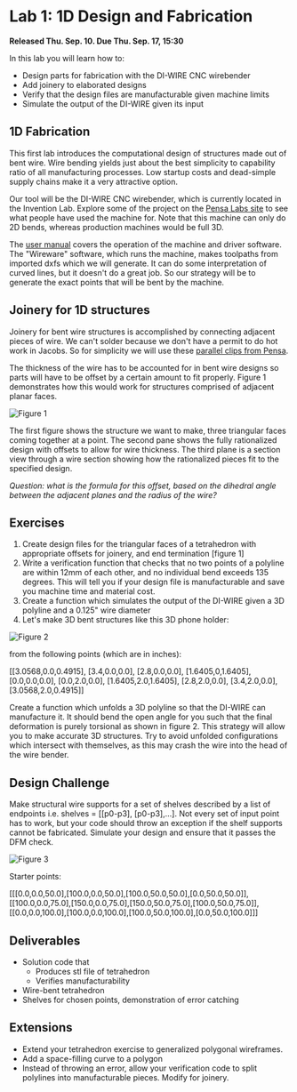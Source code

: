 # Lab 1: 1D Design and Fabrication

**Released Thu. Sep. 10. Due Thu. Sep. 17, 15:30**

In this lab you will learn how to:
* Design parts for fabrication with the DI-WIRE CNC wirebender 
* Add joinery to elaborated designs
* Verify that the design files are manufacturable given machine limits
* Simulate the output of the DI-WIRE given its input

## 1D Fabrication

This first lab introduces the computational design of structures made out of bent wire. Wire bending yields just about the best simplicity to capability ratio of all manufacturing processes. Low startup costs and dead-simple supply chains make it a very attractive option.

Our tool will be the DI-WIRE CNC wirebender, which is currently located in the Invention Lab. Explore some of the project on the [Pensa Labs site](http://www.pensalabs.com/bendables/) to see what people have used the machine for. Note that this machine can only do 2D bends, whereas production machines would be full 3D.

The [user manual](http://static1.squarespace.com/static/53ac5d6ee4b02ecfa224b242/t/54611765e4b043f3ac05a1bc/1415649125267/DIWire_User_Manual.pdf) covers the operation of the machine and driver software. The "Wireware" software, which runs the machine, makes toolpaths from imported dxfs which we will generate. It can do some interpretation of curved lines, but it doesn't do a great job. So our strategy will be to generate the exact points that will be bent by the machine.

## Joinery for 1D structures

Joinery for bent wire structures is accomplished by connecting adjacent pieces of wire. We can't solder because we don't have a permit to do hot work in Jacobs. So for simplicity we will use these [parallel clips from Pensa](http://www.pensalabs.com/accessories/parallel-clips).

The thickness of the wire has to be accounted for in bent wire designs so parts will have to be offset by a certain amount to fit properly. Figure 1 demonstrates how this would work for structures comprised of adjacent planar faces.

![Figure 1](https://github.com/CS194-028/starter/blob/master/lab_1/assets/wire_offset.jpg) 

The first figure shows the structure we want to make, three triangular faces coming together at a point. The second pane shows the fully rationalized design with offsets to allow for wire thickness. The third plane is a section view through a wire section showing how the rationalized pieces fit to the specified design.

*Question: what is the formula for this offset, based on the dihedral angle between the adjacent planes and the radius of the wire?*


## Exercises

1. Create design files for the triangular faces of a tetrahedron with appropriate offsets for joinery, and end termination [figure 1]
2. Write a verification function that checks that no two points of a polyline are within 12mm of each other, and no individual bend exceeds 135 degrees. This will tell you if your design file is manufacturable and save you machine time and material cost.
3. Create a function which simulates the output of the DI-WIRE given a 3D polyline and a 0.125" wire diameter
4. Let's make 3D bent structures like this 3D phone holder:

![Figure 2](https://github.com/CS194-028/starter/blob/master/lab_1/assets/bend_fig.jpg)

 from the following points (which are in inches):

[[3.0568,0.0,0.4915], [3.4,0.0,0.0], [2.8,0.0,0.0], [1.6405,0,1.6405], [0.0,0.0,0.0], [0.0,2.0,0.0], [1.6405,2.0,1.6405], [2.8,2.0,0.0], [3.4,2.0,0.0], [3.0568,2.0,0.4915]]  

Create a function which unfolds a 3D polyline so that the DI-WIRE can manufacture it. It should bend the open angle for you such that the final deformation is purely torsional as shown in figure 2. This strategy will allow you to make accurate 3D structures. Try to avoid unfolded configurations which intersect with themselves, as this may crash the wire into the head of the wire bender.

## Design Challenge

Make structural wire supports for a set of shelves described by a list of endpoints i.e. shelves = [[p0-p3], [p0-p3],...]. Not every set of input point has to work, but your code should throw an exception if the shelf supports cannot be fabricated.
Simulate your design and ensure that it passes the DFM check.

![Figure 3](https://github.com/CS194-028/starter/blob/master/lab_1/assets/shelves.jpg)

Starter points:

[[[0.0,0.0,50.0],[100.0,0.0,50.0],[100.0,50.0,50.0],[0.0,50.0,50.0]],
[[100.0,0.0,75.0],[150.0,0.0,75.0],[150.0,50.0,75.0],[100.0,50.0,75.0]],
[[0.0,0.0,100.0],[100.0,0.0,100.0],[100.0,50.0,100.0],[0.0,50.0,100.0]]]

## Deliverables

* Solution code that
  * Produces stl file of tetrahedron
  * Verifies manufacturability
* Wire-bent tetrahedron
* Shelves for chosen points, demonstration of error catching

## Extensions

* Extend your tetrahedron exercise to generalized polygonal wireframes.
* Add a space-filling curve to a polygon
* Instead of throwing an error, allow your verification code to split polylines into manufacturable pieces. Modify for joinery.
